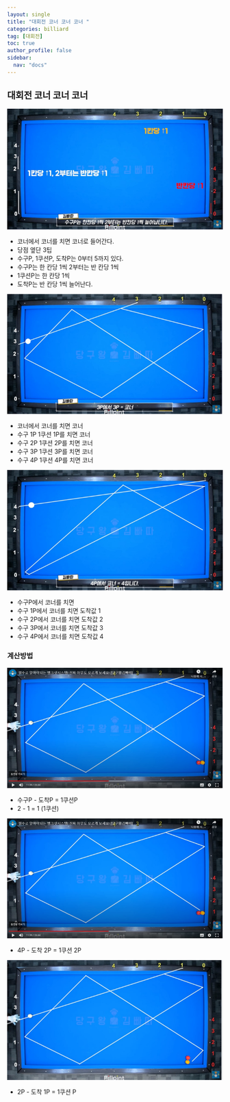 ```yaml
---
layout: single
title: "대회전 코너 코너 코너 "
categories: billiard
tag: [대회전] 
toc: true
author_profile: false
sidebar:
  nav: "docs"
---
```


## 대회전 코너 코너 코너
[![대회전 코너 코너 코너 1](/images/대회전_코너_코너_코너1.png)](/images/대회전_코너_코너_코너1.png)
- 코너에서 코너를 치면 코너로 들어간다.
- 당점 옆단 3팁
- 수구P, 1쿠션P, 도착P는 0부터 5까지 있다.
- 수구P는 한 칸당 1씩 2부터는 반 칸당 1씩
- 1쿠션P는 한 칸당 1씩
- 도착P는 반 칸당 1씩 늘어난다.

[![대회전 코너 코너 코너 2](/images/대회전_코너_코너_코너2.png)](/images/대회전_코너_코너_코너2.png)
- 코너에서 코너를 치면 코너
- 수구 1P 1쿠션 1P를 치면 코너
- 수구 2P 1쿠션 2P를 치면 코너
- 수구 3P 1쿠션 3P를 치면 코너
- 수구 4P 1쿠션 4P를 치면 코너

[![대회전 코너 코너 코너 3](/images/대회전_코너_코너_코너3.png)](/images/대회전_코너_코너_코너3.png)
- 수구P에서 코너를 치면
- 수구 1P에서 코너를 치면 도착값 1
- 수구 2P에서 코너를 치면 도착값 2
- 수구 3P에서 코너를 치면 도착값 3
- 수구 4P에서 코너를 치면 도착값 4

### 계산방법
[![대회전 코너 코너 코너 계산방법 1](/images/대회전_코너_코너_코너_계산방법1.png)](/images/대회전_코너_코너_코너_계산방법1.png)
- 수구P - 도착P = 1쿠션P
- 2 - 1 = 1 (1쿠션)

[![대회전 코너 코너 코너 계산방법 2](/images/대회전_코너_코너_코너_계산방법1.png)](/images/대회전_코너_코너_코너_계산방법1.png)
- 4P - 도착 2P = 1쿠션 2P

[![대회전 코너 코너 코너3](/images/대회전_코너_코너_코너_계산방법3.png)](/images/대회전_코너_코너_코너_계산방법3.png)
-  2P - 도착 1P = 1쿠션 P
